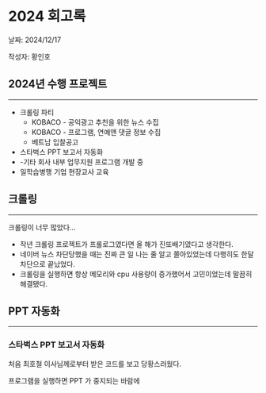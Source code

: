 # 2024 회고록

날짜: 2024/12/17

작성자: 황인호

## 2024년 수행 프로젝트

---

- 크롤링 파티
  - KOBACO - 공익광고 추천을 위한 뉴스 수집
  - KOBACO - 프로그램, 연예앤 댓글 정보 수집
  - 베트남 입찰공고
- 스타벅스 PPT 보고서 자동화
- -기타 회사 내부 업무지원 프로그램 개발 중
- 일학습병행 기업 현장교사 교육

## 크롤링

---

크롤링이 너무 많았다...

- 작년 크롤링 프로젝트가 프롤로그였다면 올 해가 진또배기였다고 생각한다.
- 네이버 뉴스 차단당했을 때는 진짜 큰 일 나는 줄 알고 쫄아있었는데
  다행히도 한달 차단으로 끝났었다.
- 크롤링을 실행하면 항상 메모리와 cpu 사용량이 증가했어서 고민이었는데 말끔히 해결됐다.

## PPT 자동화

---

### 스타벅스 PPT 보고서 자동화

처음 최호철 이사님께로부터 받은 코드를 보고 당황스러웠다.

프로그램을 실행하면 PPT 가 중지되는 바람에

